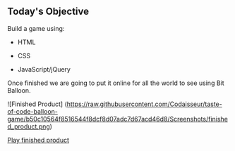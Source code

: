 ## Today's Objective

 Build a game using:

 * HTML

 * CSS

 * JavaScript/jQuery

 Once finished we are going to put it online for all the world to see using
 Bit Balloon.

 ![Finished Product]
 (https://raw.githubusercontent.com/Codaisseur/taste-of-code-balloon-game/b50c10564f8516544f8dcf8d07adc7d67acd46d8/Screenshots/finished_product.png)

[Play finished product](http://tasteofcode.bitballoon.com/)
